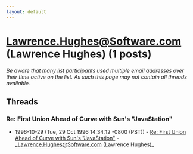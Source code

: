 ```yaml
---
layout: default
---
```


# Lawrence.Hughes@Software.com (Lawrence Hughes) (1 posts)

_Be aware that many list participants used multiple email addresses over their time active on the list. As such this page may not contain all threads available._

## Threads

### Re: First Union Ahead of Curve with Sun's "JavaStation"
+ 1996-10-29 (Tue, 29 Oct 1996 14:34:12 -0800 (PST)) - [Re: First Union Ahead of Curve with Sun's "JavaStation"](/archive/1996/10/bd7f66d5a1856dd1f00dee8a5bd2e6cf5dd52e43cd9be984bd4f8d71edf6d69f) - _Lawrence.Hughes@Software.com (Lawrence Hughes)_

